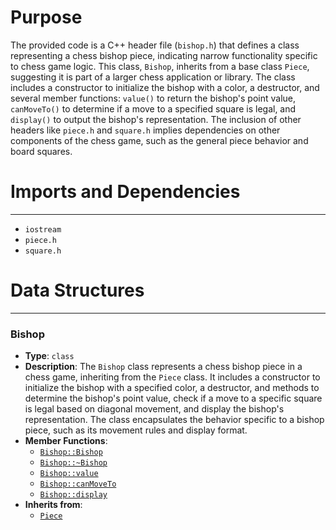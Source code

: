 # Purpose
The provided code is a C++ header file (`bishop.h`) that defines a class representing a chess bishop piece, indicating narrow functionality specific to chess game logic. This class, `Bishop`, inherits from a base class `Piece`, suggesting it is part of a larger chess application or library. The class includes a constructor to initialize the bishop with a color, a destructor, and several member functions: `value()` to return the bishop's point value, `canMoveTo()` to determine if a move to a specified square is legal, and `display()` to output the bishop's representation. The inclusion of other headers like `piece.h` and `square.h` implies dependencies on other components of the chess game, such as the general piece behavior and board squares.
# Imports and Dependencies

---
- `iostream`
- `piece.h`
- `square.h`


# Data Structures

---
### Bishop<!-- {{#data_structure:Bishop}} -->
- **Type**: `class`
- **Description**: The `Bishop` class represents a chess bishop piece in a chess game, inheriting from the `Piece` class. It includes a constructor to initialize the bishop with a specified color, a destructor, and methods to determine the bishop's point value, check if a move to a specific square is legal based on diagonal movement, and display the bishop's representation. The class encapsulates the behavior specific to a bishop piece, such as its movement rules and display format.
- **Member Functions**:
    - [`Bishop::Bishop`](bishop.cpp.driver.md#Bishop::Bishop)
    - [`Bishop::~Bishop`](bishop.cpp.driver.md#Bishop::~Bishop)
    - [`Bishop::value`](bishop.cpp.driver.md#Bishop::value)
    - [`Bishop::canMoveTo`](bishop.cpp.driver.md#Bishop::canMoveTo)
    - [`Bishop::display`](bishop.cpp.driver.md#Bishop::display)
- **Inherits from**:
    - [`Piece`](piece.h.driver.md#Piece)



